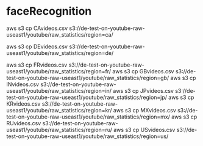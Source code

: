# faceRecognition


aws s3 cp CAvideos.csv s3://de-test-on-youtube-raw-useast1/youtube/raw_statistics/region=ca/

aws s3 cp DEvideos.csv s3://de-test-on-youtube-raw-useast1/youtube/raw_statistics/region=de/

aws s3 cp FRvideos.csv s3://de-test-on-youtube-raw-useast1/youtube/raw_statistics/region=fr/
aws s3 cp GBvideos.csv s3://de-test-on-youtube-raw-useast1/youtube/raw_statistics/region=gb/
aws s3 cp INvideos.csv s3://de-test-on-youtube-raw-useast1/youtube/raw_statistics/region=in/
aws s3 cp JPvideos.csv s3://de-test-on-youtube-raw-useast1/youtube/raw_statistics/region=jp/
aws s3 cp KRvideos.csv s3://de-test-on-youtube-raw-useast1/youtube/raw_statistics/region=kr/
aws s3 cp MXvideos.csv s3://de-test-on-youtube-raw-useast1/youtube/raw_statistics/region=mx/
aws s3 cp RUvideos.csv s3://de-test-on-youtube-raw-useast1/youtube/raw_statistics/region=ru/
aws s3 cp USvideos.csv s3://de-test-on-youtube-raw-useast1/youtube/raw_statistics/region=us/
